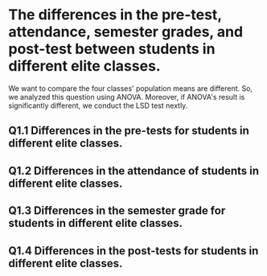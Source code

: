 # The differences in the pre-test, attendance, semester grades, and post-test between students in different elite classes.
We want to compare the four classes' population means are different. So, we analyzed this question using ANOVA. Moreover, if ANOVA's result is significantly different, we conduct the LSD test nextly.   

## Q1.1 Differences in the pre-tests for students in different elite classes.



## Q1.2 Differences in the attendance of students in different elite classes.



## Q1.3 Differences in the semester grade for students in different elite classes.



## Q1.4 Differences in the post-tests for students in different elite classes.



